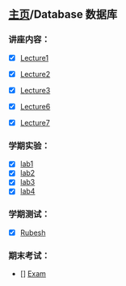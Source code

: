 ## [主页](../README.md)/Database 数据库

### 讲座内容：
- [x] [Lecture1](Lecture1.md)
- [x] [Lecture2](Lecture2.md)  
- [x] [Lecture3](Lecture3.md)
- [x] [Lecture6](Lecture6.md)
- [x] [Lecture7](Lecture7.md)  


### 学期实验：
- [x] [lab1](labs/lab1/readme.md)
- [x] [lab2](labs/lab2/readme.md)
- [x] [lab3](labs/lab3/readme.md)
- [x] [lab4](labs/lab4/readme.md) 

### 学期测试：
- [x] [Rubesh](./Rub_test.md)

### 期末考试：
- [] [Exam](Exam.md)